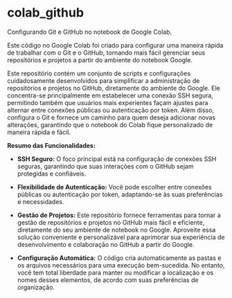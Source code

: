 # colab_github
Configurando Git e GitHub no notebook de Google Colab.

Este código no Google Colab foi criado para configurar uma maneira rápida de trabalhar com o Git e o GitHub, tornando mais fácil gerenciar seus repositórios e projetos a partir do ambiente do notebook Google.

Este repositório contém um conjunto de scripts e configurações cuidadosamente desenvolvidos para simplificar a administração de repositórios e projetos no GitHub, diretamente do ambiente do Google. Ele concentra-se principalmente em estabelecer uma conexão  SSH segura, permitindo também que usuários mais experientes façam ajustes para alternar entre conexões públicas ou autenticação por token. Além disso, configura o Git e fornece um caminho para quem deseja adicionar novas alterações, garantindo que o notebook do Colab fique personalizado de maneira rápida e fácil.


**Resumo das Funcionalidades:**

- **SSH Seguro:** O foco principal está na configuração de conexões SSH seguras, garantindo que suas interações com o GitHub sejam protegidas e confiáveis.

- **Flexibilidade de Autenticação:** Você pode escolher entre conexões públicas ou autenticação por token, adaptando-se às suas preferências e necessidades.

- **Gestão de Projetos:** Este repositório fornece ferramentas para tornar a gestão de repositórios e projetos no GitHub mais fácil e eficiente, diretamente do seu ambiente de notebook no Google. Aproveite essa solução conveniente e personalizável para aprimorar sua experiência de desenvolvimento e colaboração no GitHub a partir do Google.

- **Configuração Automática:** O código cria automaticamente as pastas e os arquivos necessários para uma execução bem-sucedida. No entanto, você tem total liberdade para manter ou modificar a localização e os nomes desses elementos, de acordo com suas preferências de organização.
